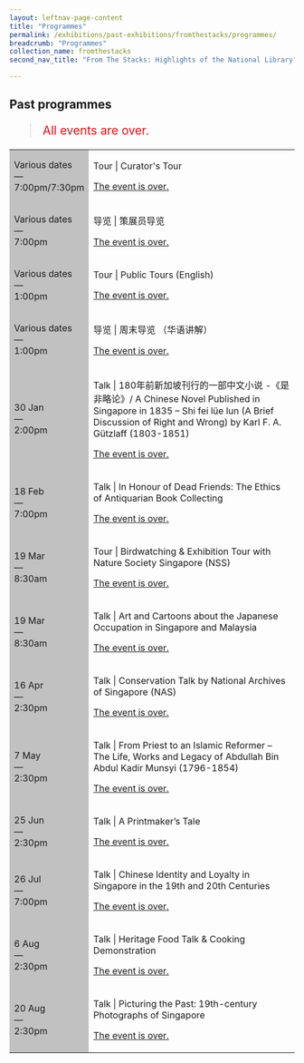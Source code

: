 ```yaml
---
layout: leftnav-page-content
title: "Programmes"
permalink: /exhibitions/past-exhibitions/fromthestacks/programmes/
breadcrumb: "Programmes"
collection_name: fromthestacks
second_nav_title: "From The Stacks: Highlights of the National Library"

---
```


<!-- 

Colours
Upcoming: default colour
Past: #c1c1c1

-->

<section class="sgds-section__progs">

<div class="sgds-container__description">
    <div class="row">
        <div class="col is-10-mobile">

<h2>Past programmes</h2>

<blockquote style="color: #E21216; font-size: 150%;">All events are over.</blockquote>

<table class="table table-v">
    <tr>
        <td style="background-color: #c1c1c1;">Various dates<br>
            &mdash;<br>
            7:00pm/7:30pm</td>
        <td>
            <p>Tour &#124; Curator's Tour</p>
            <p><a href="/programmes/fromthestacks/curator-tours/">The event is over.</a></p>
        </td>
    </tr>    
    <tr>
        <td style="background-color: #c1c1c1;">Various dates<br>
            &mdash;<br>
            7:00pm</td>
        <td>
            <p>导览 &#124; 策展员导览</p>
            <p><a href="/programmes/fromthestacks/curator-tours/">The event is over.</a></p>
        </td>
    </tr>    
    <tr>
        <td style="background-color: #c1c1c1;">Various dates<br>
            &mdash;<br>
            1:00pm</td>
        <td>
            <p>Tour &#124; Public Tours (English)</p>
            <p><a href="/programmes/fromthestacks/public-tours/">The event is over.</a></p>
        </td>
    </tr>    
    <tr>
        <td style="background-color: #c1c1c1;">Various dates<br>
            &mdash;<br>
            1:00pm</td>
        <td>
            <p>导览 &#124; 周末导览 （华语讲解）</p>
            <p><a href="/programmes/fromthestacks/public-tours/">The event is over.</a></p>
        </td>
    </tr>      
    <tr>
        <td style="background-color: #c1c1c1;">30 Jan<br>
            &mdash;<br>
            2:00pm</td>
        <td>
            <p>Talk &#124; 180年前新加坡刊行的一部中文小说 -《是非略论》/ A Chinese Novel Published in Singapore in 1835 – Shi fei lüe lun (A Brief Discussion of Right and Wrong) by Karl F. A. Gützlaff (1803-1851)</p>
            <p><a href="/programmes/sellingdreams/20160130-talk/">The event is over.</a></p>
        </td>
    </tr>      
    <tr>
        <td style="background-color: #c1c1c1;">18 Feb<br>
            &mdash;<br>
            7:00pm</td>
        <td>
            <p>Talk &#124; In Honour of Dead Friends: The Ethics of Antiquarian Book Collecting</p>
            <p><a href="/programmes/sellingdreams/20160218-talk/">The event is over.</a></p>
        </td>
    </tr>     
    <tr>
        <td style="background-color: #c1c1c1;">19 Mar<br>
            &mdash;<br>
            8:30am</td>
        <td>
            <p>Tour &#124; Birdwatching &amp; Exhibition Tour with Nature Society Singapore (NSS)</p>
            <p><a href="/programmes/sellingdreams/20160319-tour/">The event is over.</a></p>
        </td>
    </tr>    
    <tr>
        <td style="background-color: #c1c1c1;">19 Mar<br>
            &mdash;<br>
            8:30am</td>
        <td>
            <p>Talk &#124; Art and Cartoons about the Japanese Occupation in Singapore and Malaysia</p>
            <p><a href="/programmes/sellingdreams/20160319-talk/">The event is over.</a></p>
        </td>
    </tr>      
    <tr>
        <td style="background-color: #c1c1c1;">16 Apr<br>
            &mdash;<br>
            2:30pm</td>
        <td>
            <p>Talk &#124; Conservation Talk by National Archives of Singapore (NAS)</p>
            <p><a href="/programmes/sellingdreams/20160416-talk/">The event is over.</a></p>
        </td>
    </tr>     
    <tr>
        <td style="background-color: #c1c1c1;">7 May<br>
            &mdash;<br>
            2:30pm</td>
        <td>
            <p>Talk &#124; From Priest to an Islamic Reformer – The Life, Works and Legacy of Abdullah Bin Abdul Kadir Munsyi (1796-1854)</p>
            <p><a href="/programmes/sellingdreams/20160507-talk/">The event is over.</a></p>
        </td>
    </tr>    
    <tr>
        <td style="background-color: #c1c1c1;">25 Jun<br>
            &mdash;<br>
            2:30pm</td>
        <td>
            <p>Talk &#124; A Printmaker’s Tale</p>
            <p><a href="/programmes/sellingdreams/20160625-talk/">The event is over.</a></p>
        </td>
    </tr>    
    <tr>
        <td style="background-color: #c1c1c1;">26 Jul<br>
            &mdash;<br>
            7:00pm</td>
        <td>
            <p>Talk &#124; Chinese Identity and Loyalty in Singapore in the 19th and 20th Centuries</p>
            <p><a href="/programmes/sellingdreams/20160726-talk/">The event is over.</a></p>
        </td>
    </tr>    
    <tr>
        <td style="background-color: #c1c1c1;">6 Aug<br>
            &mdash;<br>
            2:30pm</td>
        <td>
            <p>Talk &#124; Heritage Food Talk &amp; Cooking Demonstration</p>
            <p><a href="/programmes/sellingdreams/20160806-talk/">The event is over.</a></p>
        </td>
    </tr>      
    <tr>
        <td style="background-color: #c1c1c1;">20 Aug<br>
            &mdash;<br>
            2:30pm</td>
        <td>
            <p>Talk &#124; Picturing the Past: 19th-century Photographs of Singapore</p>
            <p><a href="/programmes/sellingdreams/20160820-talk/">The event is over.</a></p>
        </td>
    </tr>         
</table>
        </div>
    </div>
</div>
</section>